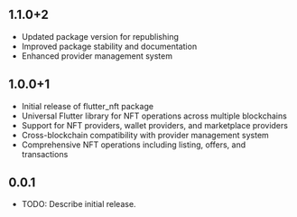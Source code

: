 ## 1.1.0+2

* Updated package version for republishing
* Improved package stability and documentation
* Enhanced provider management system

## 1.0.0+1

* Initial release of flutter_nft package
* Universal Flutter library for NFT operations across multiple blockchains
* Support for NFT providers, wallet providers, and marketplace providers
* Cross-blockchain compatibility with provider management system
* Comprehensive NFT operations including listing, offers, and transactions

## 0.0.1

* TODO: Describe initial release.
